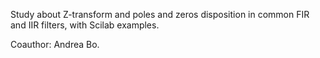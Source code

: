 Study about Z-transform and poles and zeros disposition in common FIR and IIR filters, with Scilab examples.

Coauthor: Andrea Bo.
